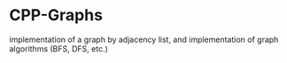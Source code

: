 # CPP-Graphs
implementation of a graph by adjacency list, and implementation of graph algorithms (BFS, DFS, etc.)
